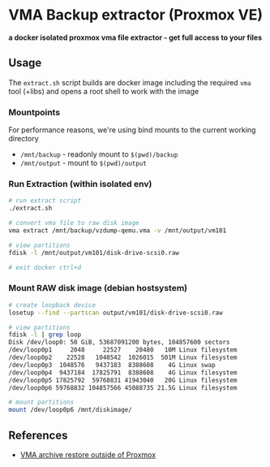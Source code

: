 VMA Backup extractor (Proxmox VE)
============================================

**a docker isolated proxmox vma file extractor - get full access to your files**

Usage
----------------------------

The `extract.sh` script builds are docker image including the required `vma` tool (+libs) and opens a root shell to work with the image

### Mountpoints ###

For performance reasons, we're using bind mounts to the current working directory

* `/mnt/backup` - readonly mount to `$(pwd)/backup`
* `/mnt/output` - mount to `$(pwd)/output`

### Run Extraction (within isolated env) ###

```bash
# run extract script
./extract.sh

# convert vma file to raw disk image
vma extract /mnt/backup/vzdump-qemu.vma -v /mnt/output/vm101

# view partitions
fdisk -l /mnt/output/vm101/disk-drive-scsi0.raw

# exit docker ctrl+d
```

### Mount RAW disk image (debian hostsystem) ###


```bash
# create loopback device
losetup --find --partscan output/vm101/disk-drive-scsi0.raw 

# view partitions
fdisk -l | grep loop
Disk /dev/loop0: 50 GiB, 53687091200 bytes, 104857600 sectors
/dev/loop0p1     2048     22527    20480   10M Linux filesystem
/dev/loop0p2    22528   1048542  1026015  501M Linux filesystem
/dev/loop0p3  1048576   9437183  8388608    4G Linux swap
/dev/loop0p4  9437184  17825791  8388608    4G Linux filesystem
/dev/loop0p5 17825792  59768831 41943040   20G Linux filesystem
/dev/loop0p6 59768832 104857566 45088735 21.5G Linux filesystem

# mount partitions
mount /dev/loop0p6 /mnt/diskimage/
```

References
-------------------

* [VMA archive restore outside of Proxmox](https://forum.proxmox.com/threads/vma-archive-restore-outside-of-proxmox.14226/)